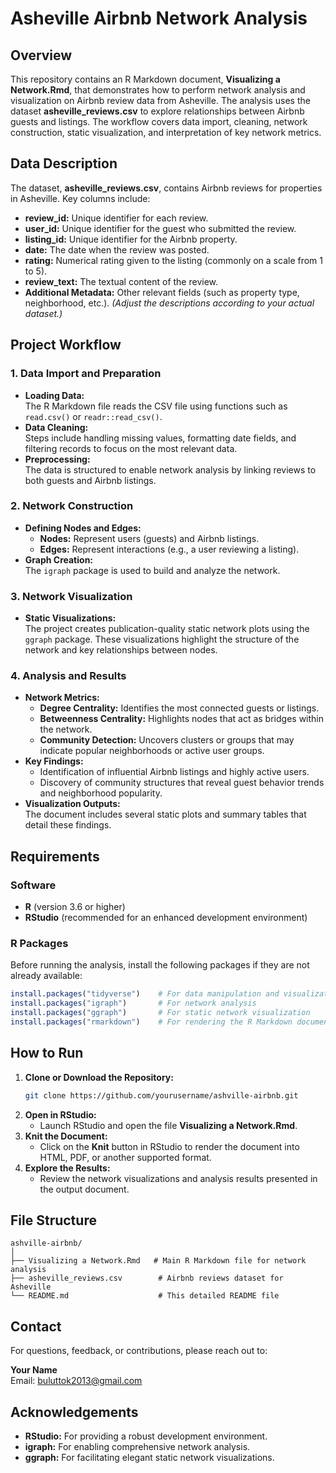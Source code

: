 
# Asheville Airbnb Network Analysis

## Overview

This repository contains an R Markdown document, **Visualizing a Network.Rmd**, that demonstrates how to perform network analysis and visualization on Airbnb review data from Asheville. The analysis uses the dataset **asheville_reviews.csv** to explore relationships between Airbnb guests and listings. The workflow covers data import, cleaning, network construction, static visualization, and interpretation of key network metrics.

## Data Description

The dataset, **asheville_reviews.csv**, contains Airbnb reviews for properties in Asheville. Key columns include:

- **review_id:** Unique identifier for each review.
- **user_id:** Unique identifier for the guest who submitted the review.
- **listing_id:** Unique identifier for the Airbnb property.
- **date:** The date when the review was posted.
- **rating:** Numerical rating given to the listing (commonly on a scale from 1 to 5).
- **review_text:** The textual content of the review.
- **Additional Metadata:** Other relevant fields (such as property type, neighborhood, etc.). *(Adjust the descriptions according to your actual dataset.)*

## Project Workflow

### 1. Data Import and Preparation
- **Loading Data:**  
  The R Markdown file reads the CSV file using functions such as `read.csv()` or `readr::read_csv()`.
- **Data Cleaning:**  
  Steps include handling missing values, formatting date fields, and filtering records to focus on the most relevant data.
- **Preprocessing:**  
  The data is structured to enable network analysis by linking reviews to both guests and Airbnb listings.

### 2. Network Construction
- **Defining Nodes and Edges:**  
  - **Nodes:** Represent users (guests) and Airbnb listings.  
  - **Edges:** Represent interactions (e.g., a user reviewing a listing).
- **Graph Creation:**  
  The `igraph` package is used to build and analyze the network.

### 3. Network Visualization
- **Static Visualizations:**  
  The project creates publication-quality static network plots using the `ggraph` package. These visualizations highlight the structure of the network and key relationships between nodes.

### 4. Analysis and Results
- **Network Metrics:**  
  - **Degree Centrality:** Identifies the most connected guests or listings.  
  - **Betweenness Centrality:** Highlights nodes that act as bridges within the network.  
  - **Community Detection:** Uncovers clusters or groups that may indicate popular neighborhoods or active user groups.
- **Key Findings:**  
  - Identification of influential Airbnb listings and highly active users.
  - Discovery of community structures that reveal guest behavior trends and neighborhood popularity.
- **Visualization Outputs:**  
  The document includes several static plots and summary tables that detail these findings.

## Requirements

### Software
- **R** (version 3.6 or higher)
- **RStudio** (recommended for an enhanced development environment)

### R Packages

Before running the analysis, install the following packages if they are not already available:
```r
install.packages("tidyverse")    # For data manipulation and visualization
install.packages("igraph")       # For network analysis
install.packages("ggraph")       # For static network visualization
install.packages("rmarkdown")    # For rendering the R Markdown document
```

## How to Run

1. **Clone or Download the Repository:**
   ```bash
   git clone https://github.com/yourusername/ashville-airbnb.git
   ```
2. **Open in RStudio:**
   - Launch RStudio and open the file **Visualizing a Network.Rmd**.
3. **Knit the Document:**
   - Click on the **Knit** button in RStudio to render the document into HTML, PDF, or another supported format.
4. **Explore the Results:**
   - Review the network visualizations and analysis results presented in the output document.

## File Structure

```
ashville-airbnb/
│
├── Visualizing a Network.Rmd   # Main R Markdown file for network analysis
├── asheville_reviews.csv        # Airbnb reviews dataset for Asheville
└── README.md                    # This detailed README file
```

## Contact

For questions, feedback, or contributions, please reach out to:

**Your Name**  
Email: buluttok2013@gmail.com

## Acknowledgements

- **RStudio:** For providing a robust development environment.
- **igraph:** For enabling comprehensive network analysis.
- **ggraph:** For facilitating elegant static network visualizations.

